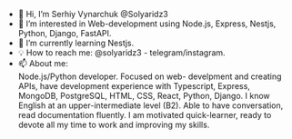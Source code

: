 - 👋 Hi, I’m Serhiy Vynarchuk @Solyaridz3
- 👀 I’m interested in Web-development using Node.js, Express, Nestjs, Python, Django, FastAPI.
- 🌱 I’m currently learning Nestjs.
- 💡 How to reach me: @solyaridz3 - telegram/instagram.
- 📫 About me:<br/>
Node.js/Python developer. Focused on web- develpment and creating APIs, have development experience with Typescript,
Express, MongoDB, PostgreSQL, HTML, CSS, React, Python, Django. I know English at an upper-intermediate level (B2). Able to have conversation, read documentation fluently. I am motivated quick-learner, ready to devote all my time to work and improving my skills.
<!---
Solyaridz3/Solyaridz3 is a ✨ special ✨ repository because its `README.md` (this file) appears on your GitHub profile.
You can click the Preview link to take a look at your changes.
--->
